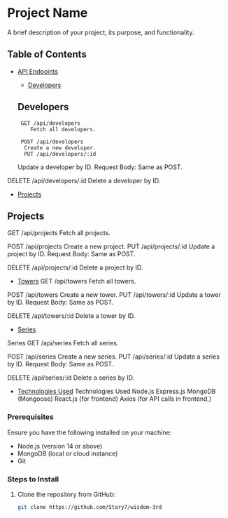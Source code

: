 # Project Name

A brief description of your project, its purpose, and functionality.

## Table of Contents

- [API Endpoints](#api-endpoints)

  - [Developers](#developers)

  ## Developers

       GET /api/developers
          Fetch all developers.

       POST /api/developers
        Create a new developer.
        PUT /api/developers/:id

  Update a developer by ID.
  Request Body: Same as POST.

DELETE /api/developers/:id
Delete a developer by ID.

- [Projects](#projects)

## Projects

GET /api/projects
Fetch all projects.

POST /api/projects
Create a new project.
PUT /api/projects/:id
Update a project by ID.
Request Body: Same as POST.

DELETE /api/projects/:id
Delete a project by ID.

- [Towers](#towers)
  GET /api/towers
  Fetch all towers.

POST /api/towers
Create a new tower.
PUT /api/towers/:id
Update a tower by ID.
Request Body: Same as POST.

DELETE /api/towers/:id
Delete a tower by ID.

- [Series](#series)

Series
GET /api/series
Fetch all series.

POST /api/series
Create a new series.
PUT /api/series/:id
Update a series by ID.
Request Body: Same as POST.

DELETE /api/series/:id
Delete a series by ID.

- [Technologies Used](#technologies-used)
Technologies Used
Node.js
Express.js
MongoDB (Mongoose)
React.js (for frontend)
Axios (for API calls in frontend,)




### Prerequisites

Ensure you have the following installed on your machine:

- Node.js (version 14 or above)
- MongoDB (local or cloud instance)
- Git

### Steps to Install

1. Clone the repository from GitHub:

   ```bash
   git clone https://github.com/Stary7/wisdom-3rd
   ```
